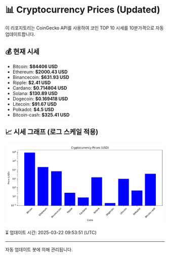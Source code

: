 
# 📊 Cryptocurrency Prices (Updated)

이 리포지토리는 CoinGecko API를 사용하여 코인 TOP 10 시세를 10분가격으로 자동 업데이트합니다.

## 💰 현재 시세
- Bitcoin: **$84406 USD**
- Ethereum: **$2000.43 USD**
- Binancecoin: **$631.93 USD**
- Ripple: **$2.41 USD**
- Cardano: **$0.714804 USD**
- Solana: **$130.89 USD**
- Dogecoin: **$0.169418 USD**
- Litecoin: **$91.67 USD**
- Polkadot: **$4.5 USD**
- Bitcoin-cash: **$325.41 USD**

## 📈 시세 그래프 (로그 스케일 적용)
![Crypto Prices](crypto_prices.png)

⏳ 업데이트 시간: 2025-03-22 09:53:51 (UTC)

---
자동 업데이트 봇에 의해 관리됩니다.

